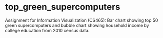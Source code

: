 # top_green_supercomputers
Assignment for Information Visualization (CS465): Bar chart showing top 50 green supercomputers and bubble chart showing household income by college education from 2010 census data.   
